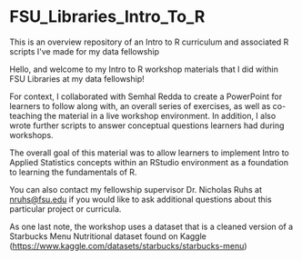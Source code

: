 # FSU_Libraries_Intro_To_R
This is an overview repository of an Intro to R curriculum and associated R scripts I've made for my data fellowship

Hello, and welcome to my Intro to R workshop materials that I did within FSU Libraries at my data fellowship!

For context, I collaborated with Semhal Redda to create a PowerPoint for learners to follow along with, an overall series of exercises, as well as co-teaching the material in a live workshop environment.
In addition, I also wrote further scripts to answer conceptual questions learners had during workshops.

The overall goal of this material was to allow learners to implement Intro to Applied Statistics concepts within an RStudio environment as a foundation to learning the fundamentals of R.

You can also contact my fellowship supervisor Dr. Nicholas Ruhs at nruhs@fsu.edu if you would like to ask additional questions about this particular project or curricula.

As one last note, the workshop uses a dataset that is a cleaned version of a Starbucks Menu Nutritional dataset found on Kaggle (https://www.kaggle.com/datasets/starbucks/starbucks-menu)
